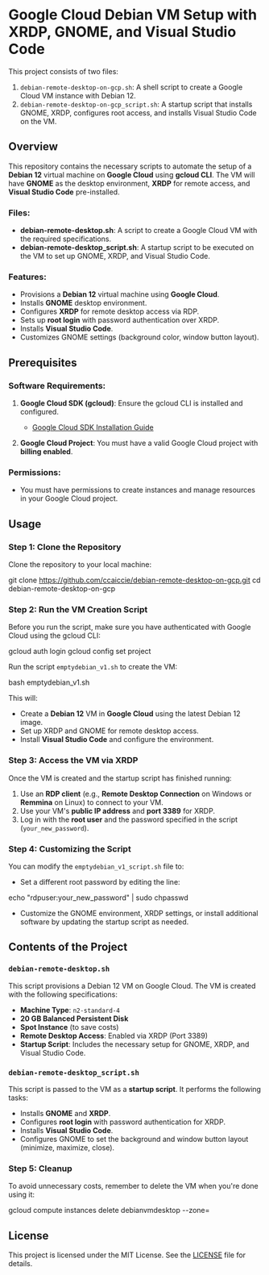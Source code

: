 # Google Cloud Debian VM Setup with XRDP, GNOME, and Visual Studio Code

This project consists of two files: 
1. `debian-remote-desktop-on-gcp.sh`: A shell script to create a Google Cloud VM instance with Debian 12.
2. `debian-remote-desktop-on-gcp_script.sh`: A startup script that installs GNOME, XRDP, configures root access, and installs Visual Studio Code on the VM.

## Overview

This repository contains the necessary scripts to automate the setup of a **Debian 12** virtual machine on **Google Cloud** using **gcloud CLI**. The VM will have **GNOME** as the desktop environment, **XRDP** for remote access, and **Visual Studio Code** pre-installed.

### Files:
- **debian-remote-desktop.sh**: A script to create a Google Cloud VM with the required specifications.
- **debian-remote-desktop_script.sh**: A startup script to be executed on the VM to set up GNOME, XRDP, and Visual Studio Code.

### Features:
- Provisions a **Debian 12** virtual machine using **Google Cloud**.
- Installs **GNOME** desktop environment.
- Configures **XRDP** for remote desktop access via RDP.
- Sets up **root login** with password authentication over XRDP.
- Installs **Visual Studio Code**.
- Customizes GNOME settings (background color, window button layout).

## Prerequisites

### Software Requirements:
1. **Google Cloud SDK (gcloud)**: Ensure the gcloud CLI is installed and configured.
   - [Google Cloud SDK Installation Guide](https://cloud.google.com/sdk/docs/install)
   
2. **Google Cloud Project**: You must have a valid Google Cloud project with **billing enabled**.

### Permissions:
- You must have permissions to create instances and manage resources in your Google Cloud project.

## Usage

### Step 1: Clone the Repository
Clone the repository to your local machine:

git clone https://github.com/ccaiccie/debian-remote-desktop-on-gcp.git
cd debian-remote-desktop-on-gcp

### Step 2: Run the VM Creation Script
Before you run the script, make sure you have authenticated with Google Cloud using the gcloud CLI:

gcloud auth login
gcloud config set project <your-project-id>

Run the script `emptydebian_v1.sh` to create the VM:

bash emptydebian_v1.sh

This will:
- Create a **Debian 12** VM in **Google Cloud** using the latest Debian 12 image.
- Set up XRDP and GNOME for remote desktop access.
- Install **Visual Studio Code** and configure the environment.

### Step 3: Access the VM via XRDP
Once the VM is created and the startup script has finished running:
1. Use an **RDP client** (e.g., **Remote Desktop Connection** on Windows or **Remmina** on Linux) to connect to your VM.
2. Use your VM's **public IP address** and **port 3389** for XRDP.
3. Log in with the **root user** and the password specified in the script (`your_new_password`).

### Step 4: Customizing the Script
You can modify the `emptydebian_v1_script.sh` file to:
- Set a different root password by editing the line:

echo "rdpuser:your_new_password" | sudo chpasswd

- Customize the GNOME environment, XRDP settings, or install additional software by updating the startup script as needed.

## Contents of the Project

### `debian-remote-desktop.sh`
This script provisions a Debian 12 VM on Google Cloud. The VM is created with the following specifications:
- **Machine Type**: `n2-standard-4`
- **20 GB Balanced Persistent Disk**
- **Spot Instance** (to save costs)
- **Remote Desktop Access**: Enabled via XRDP (Port 3389)
- **Startup Script**: Includes the necessary setup for GNOME, XRDP, and Visual Studio Code.

### `debian-remote-desktop_script.sh`
This script is passed to the VM as a **startup script**. It performs the following tasks:
- Installs **GNOME** and **XRDP**.
- Configures **root login** with password authentication for XRDP.
- Installs **Visual Studio Code**.
- Configures GNOME to set the background and window button layout (minimize, maximize, close).

### Step 5: Cleanup
To avoid unnecessary costs, remember to delete the VM when you're done using it:

gcloud compute instances delete debianvmdesktop --zone=<your-zone>

## License
This project is licensed under the MIT License. See the [LICENSE](LICENSE) file for details.
